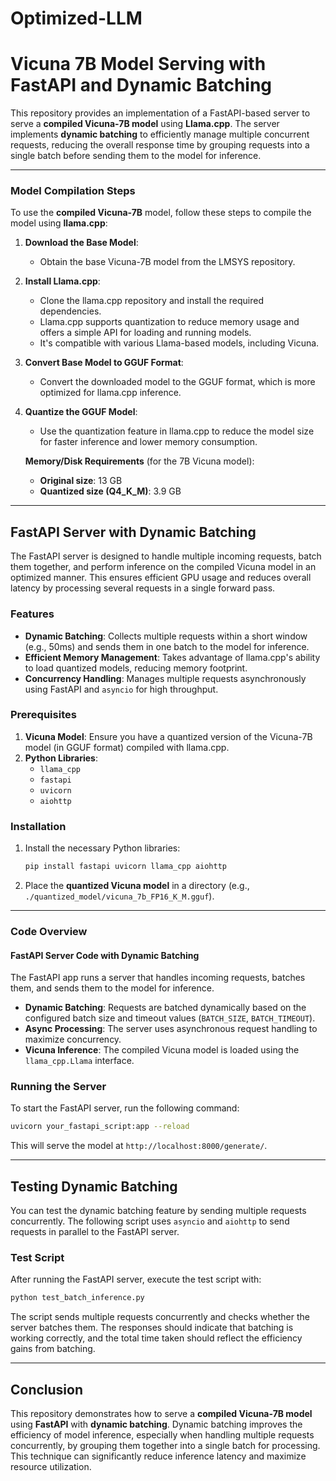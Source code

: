 # Optimized-LLM

# Vicuna 7B Model Serving with FastAPI and Dynamic Batching

This repository provides an implementation of a FastAPI-based server to serve a **compiled Vicuna-7B model** using **Llama.cpp**. The server implements **dynamic batching** to efficiently manage multiple concurrent requests, reducing the overall response time by grouping requests into a single batch before sending them to the model for inference.

---

### Model Compilation Steps

To use the **compiled Vicuna-7B** model, follow these steps to compile the model using **llama.cpp**:

1. **Download the Base Model**:
   - Obtain the base Vicuna-7B model from the LMSYS repository.

2. **Install Llama.cpp**:
   - Clone the llama.cpp repository and install the required dependencies.
   - Llama.cpp supports quantization to reduce memory usage and offers a simple API for loading and running models.
   - It's compatible with various Llama-based models, including Vicuna.

3. **Convert Base Model to GGUF Format**:
   - Convert the downloaded model to the GGUF format, which is more optimized for llama.cpp inference.

4. **Quantize the GGUF Model**:
   - Use the quantization feature in llama.cpp to reduce the model size for faster inference and lower memory consumption.

   **Memory/Disk Requirements** (for the 7B Vicuna model):
   - **Original size**: 13 GB
   - **Quantized size (Q4_K_M)**: 3.9 GB

---

## FastAPI Server with Dynamic Batching

The FastAPI server is designed to handle multiple incoming requests, batch them together, and perform inference on the compiled Vicuna model in an optimized manner. This ensures efficient GPU usage and reduces overall latency by processing several requests in a single forward pass.

### Features

- **Dynamic Batching**: Collects multiple requests within a short window (e.g., 50ms) and sends them in one batch to the model for inference.
- **Efficient Memory Management**: Takes advantage of llama.cpp's ability to load quantized models, reducing memory footprint.
- **Concurrency Handling**: Manages multiple requests asynchronously using FastAPI and `asyncio` for high throughput.

### Prerequisites

1. **Vicuna Model**: Ensure you have a quantized version of the Vicuna-7B model (in GGUF format) compiled with llama.cpp.
2. **Python Libraries**:
   - `llama_cpp`
   - `fastapi`
   - `uvicorn`
   - `aiohttp`

### Installation

1. Install the necessary Python libraries:
   ```bash
   pip install fastapi uvicorn llama_cpp aiohttp
   ```

2. Place the **quantized Vicuna model** in a directory (e.g., `./quantized_model/vicuna_7b_FP16_K_M.gguf`).

---

### Code Overview

#### FastAPI Server Code with Dynamic Batching

The FastAPI app runs a server that handles incoming requests, batches them, and sends them to the model for inference.

- **Dynamic Batching**: Requests are batched dynamically based on the configured batch size and timeout values (`BATCH_SIZE`, `BATCH_TIMEOUT`).
- **Async Processing**: The server uses asynchronous request handling to maximize concurrency.
- **Vicuna Inference**: The compiled Vicuna model is loaded using the `llama_cpp.Llama` interface.


### Running the Server

To start the FastAPI server, run the following command:

```bash
uvicorn your_fastapi_script:app --reload
```

This will serve the model at `http://localhost:8000/generate/`.

---

## Testing Dynamic Batching

You can test the dynamic batching feature by sending multiple requests concurrently. The following script uses `asyncio` and `aiohttp` to send requests in parallel to the FastAPI server.

### Test Script

After running the FastAPI server, execute the test script with:

```bash
python test_batch_inference.py
```

The script sends multiple requests concurrently and checks whether the server batches them. The responses should indicate that batching is working correctly, and the total time taken should reflect the efficiency gains from batching.

---

## Conclusion

This repository demonstrates how to serve a **compiled Vicuna-7B model** using **FastAPI** with **dynamic batching**. Dynamic batching improves the efficiency of model inference, especially when handling multiple requests concurrently, by grouping them together into a single batch for processing. This technique can significantly reduce inference latency and maximize resource utilization.
